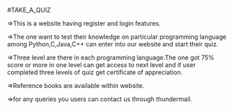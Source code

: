 #TAKE_A_QUIZ


=>This is a website having register and login features.


=>The one want to test their knowledge on particular programming language among Python,C,Java,C++ can enter into our website and start their quiz.


=>Three level are there in each programming language.The one got 75% score or more in one level can get access to next level and if user completed three levels of quiz get certificate of appreciation.


=>Reference books are available within website.


=>for any queries you users can contact us through thundermail.
